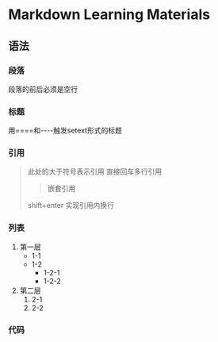 # Markdown Learning Materials

## 语法

### 段落

段落的前后必须是空行  

### 标题

用====和----触发setext形式的标题

### 引用

> 此处的大于符号表示引用
> 直接回车多行引用
> > 嵌套引用
> 
>
> shift+enter 实现引用内换行

### 列表

1. 第一层
    * 1-1
    + 1-2
        * 1-2-1
        * 1-2-2
2. 第二层
    1. 2-1
    2. 2-2

### 代码
